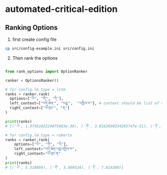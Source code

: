 # automated-critical-edition

## Ranking Options

1. first create config file
```bash
cp src/config-example.ini src/config.ini
```

2. Then rank the options
```python

from rank_options import OptionRanker

ranker = OptionsRanker()

# for config.lm_type = lstm
ranks = ranker.rank(
  options=["འི", "གི", "དི"],
  left_context=["བདེ་ཆེན་", "པདྨ་",  "འཁྱིལ་བ"], # context should be list of words
  right_context=["ཕོ་བྲང་", "ན"]
)

print(ranks)
# [('འི', 1.3756102224075983e-39), ('གི', 3.8162690334265747e-51), ('དི', 7.808966806052166e-57)]

# for config.lm_type = roberta
ranks = ranker.rank(
    options=["འི", "གི", "དི"],
    left_context="བདེ་ཆེན་པདྨ་འཁྱིལ་བ",
    right_context="ཕོ་བྲང་ན"
)
print(ranks)
# [('འི', 5.318869), ('གི', 5.860524), ('དི', 7.019289)]
```
